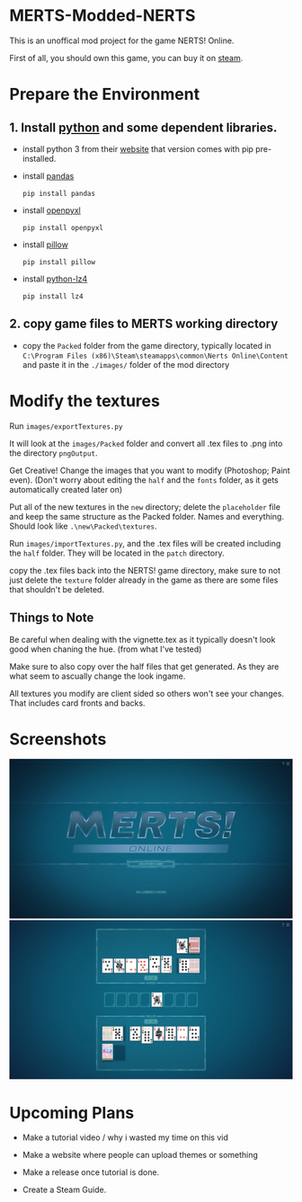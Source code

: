 # MERTS-Modded-NERTS

This is an unoffical mod project for the game NERTS! Online.

First of all, you should own this game, you can buy it on [steam](https://store.steampowered.com/app/1131190/NERTS_Online/).

# Prepare the Environment
## 1. Install [python](https://www.python.org/) and some dependent libraries.

* install python 3 from their [website](https://www.python.org/downloads/) that version comes with pip pre-installed.

* install [pandas](https://pandas.pydata.org/)
  ```
  pip install pandas
  ```
* install [openpyxl](https://openpyxl.readthedocs.io/en/stable/)
  ```
  pip install openpyxl
  ```
* install [pillow](https://python-pillow.org/)
  ```
  pip install pillow
  ```
* install [python-lz4](https://github.com/python-lz4/python-lz4)
  ```
  pip install lz4
  ```
  
## 2. copy game files to MERTS working directory

* copy the ``Packed`` folder from the game directory, typically located in ``C:\Program Files (x86)\Steam\steamapps\common\Nerts Online\Content`` and paste it in the  ``./images/`` folder of the mod directory

# Modify the textures
Run ``images/exportTextures.py`` 

It will look at the ``images/Packed`` folder and convert all .tex files to .png into the directory ``pngOutput``.

Get Creative! Change the images that you want to modify (Photoshop; Paint even). (Don't worry about editing the ``half`` and the ``fonts`` folder, as it gets automatically created later on)

Put all of the new textures in the ``new`` directory; delete the ``placeholder`` file and keep the same structure as the Packed folder. Names and everything. Should look like ``.\new\Packed\textures``.

Run ``images/importTextures.py``, and the .tex files will be created including the ``half`` folder. They will be located in the ``patch`` directory.

copy the .tex files back into the NERTS! game directory, make sure to not just delete the ``texture`` folder already in the game as there are some files that shouldn't be deleted.

## Things to Note

Be careful when dealing with the vignette.tex as it typically doesn't look good when chaning the hue. (from what I've tested)

Make sure to also copy over the half files that get generated. As they are what seem to ascually change the look ingame.

All textures you modify are client sided so others won't see your changes. That includes card fronts and backs.

# Screenshots
![](screenshots/screenshot_1.jpg)
![](screenshots/screenshot_2.jpg)


# Upcoming Plans

* Make a tutorial video / why i wasted my time on this vid

* Make a website where people can upload themes or something

* Make a release once tutorial is done.

* Create a Steam Guide.
